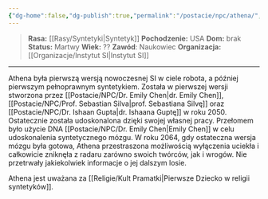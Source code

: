 ```yaml
---
{"dg-home":false,"dg-publish":true,"permalink":"/postacie/npc/athena/","dgPassFrontmatter":true}
---
```


> **Rasa:** [[Rasy/Syntetyki\|Syntetyk]]
> **Pochodzenie:** USA
> **Dom:** brak
> **Status:** Martwy
> **Wiek:** ??
> **Zawód**: Naukowiec
> **Organizacja:** [[Organizacje/Instytut SI\|Instytut SI]]

---

Athena była pierwszą wersją nowoczesnej SI w ciele robota, a później pierwszym pełnoprawnym syntetykiem. Została w pierwszej wersji stworzona przez [[Postacie/NPC/Dr. Emily Chen\|dr. Emily Chen]], [[Postacie/NPC/Prof. Sebastian Silva\|prof. Sebastiana Silvę]] oraz [[Postacie/NPC/Dr. Ishaan Gupta\|dr. Ishaana Guptę]] w roku 2050. Ostatecznie została udoskonalona dzięki swojej własnej pracy. Przełomem było użycie DNA [[Postacie/NPC/Dr. Emily Chen\|Emily Chen]] w celu udoskonalenia syntetycznego mózgu. W roku 2064, gdy ostateczna wersja mózgu była gotowa, Athena przestraszona możliwością wyłączenia uciekła i całkowicie zniknęła z radaru zarówno swoich twórców, jak i wrogów. Nie przetrwały jakiekolwiek informacje o jej dalszym losie.

Athena jest uważana za [[Religie/Kult Pramatki\|Pierwsze Dziecko w religii syntetyków]].
